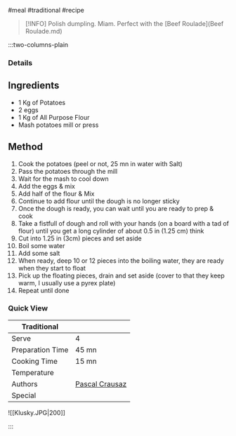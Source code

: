 #meal #traditional #recipe

> [!INFO]
> Polish dumpling. Miam. Perfect with the [Beef Roulade](Beef Roulade.md)

:::two-columns-plain

### Details
## Ingredients

- 1 Kg of Potatoes
- 2 eggs
- 1 Kg of All Purpose Flour
- Mash potatoes mill or press


## Method

1. Cook the potatoes (peel or not, 25 mn in water with Salt)
2. Pass the potatoes through the mill
3. Wait for the mash to cool down
4. Add the eggs & mix
5. Add half of the flour & Mix
6. Continue to add flour until the dough is no longer sticky
7. Once the dough is ready, you can wait until you are ready to prep & cook
8. Take a fistfull of dough and roll with your hands (on a board with a tad of flour) until you get a long cylinder of about 0.5 in (1.25 cm) think
9. Cut into 1.25 in (3cm) pieces and set aside
10. Boil some water
11. Add some salt
12. When ready, deep 10 or 12 pieces into the boiling water, they are ready when they start to float
13. Pick up the floating pieces, drain and set aside (cover to that they keep warm, I usually use a pyrex plate)
14. Repeat until done




### Quick View
| Traditional      |                                                |
| ---------------- | ---------------------------------------------- |
| Serve            | 4                                              |
| Preparation Time | 45 mn                                          |
| Cooking Time     | 15 mn                                          |
| Temperature      |                                                |
| Authors          | [Pascal Crausaz](mailto:pascal@askpascal.com)  |
| Special          |                                                |

![[Klusky.JPG|200]]

:::

